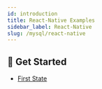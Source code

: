 ```yaml
---
id: introduction
title: React-Native Examples
sidebar_label: React-Native
slug: /mysql/react-native
---
```


## 🤠 Get Started
- [First State](./react-native/first-state)
